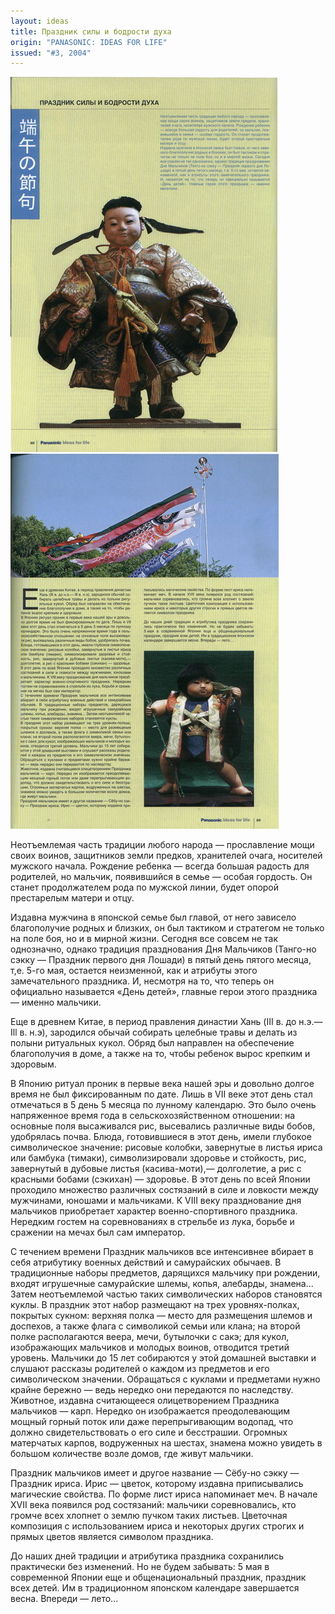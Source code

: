 ```yaml
---
layout: ideas
title: Праздник силы и бодрости духа
origin: "PANASONIC: IDEAS FOR LIFE"
issued: "#3, 2004"
---
```

![](/assets/img/papers/haiku/24.jpg)
![](/assets/img/papers/haiku/25.jpg)

Неотъемлемая часть традиции любого народа — прославление мощи своих воинов, защитников земли предков, хранителей очага, носителей мужского начала. Рождение ребенка — всегда большая радость для родителей, но мальчик, появившийся в семье — особая гордость. Он станет продолжателем рода по мужской линии, будет опорой престарелым матери и отцу. 

Издавна мужчина в японской семье был главой, от него зависело благополучие родных и близких, он был тактиком и стратегом не только на поле боя, но и в мирной жизни. Сегодня все совсем не так однозначно, однако традиция празднования Дня Мальчиков (Танго-но сэкку — Праздник первого дня Лошади) в пятый день пятого месяца, т,е. 5-го мая, остается неизменной, как и атрибуты этого замечательного праздника. И, несмотря на то, что теперь он официально называется «День детей», главные герои этого праздника — именно мальчики. 

Еще в древнем Китае, в период правления династии Хань (III в. до н.э.— Ill в. н.э), зародился обычай собирать целебные травы и делать из полыни ритуальных кукол. Обряд был направлен на обеспечение благополучия в доме, а также на то, чтобы ребенок вырос крепким и здоровым. 

В Японию ритуал проник в первые века нашей эры и довольно долгое время не был фиксированным по дате. Лишь в VII веке этот день стал отмечаться в 5 день 5 месяца по лунному календарю. Это было очень напряженное время года в сельскохозяйственном отношении: на основные поля высаживался рис, высевались различные виды бобов, удобрялась почва. Блюда, готовившиеся в этот день, имели глубокое символическое значение: рисовые колобки, завернутые в листья ириса или бамбука (тимаки), символизировали здоровье и стойкость, рис, завернутый в дубовые листья (касива-моти),— долголетие, а рис с красными бобами (сэкихан) — здоровье. В этот день по всей Японии проходило множество различных состязаний в силе и ловкости между мужчинами, юношами и мальчиками. К VIII веку празднование дня мальчиков приобретает характер военно-спортивного праздника. Нередким гостем на соревнованиях в стрельбе из лука, борьбе и сражении на мечах был сам император. 

С течением времени Праздник мальчиков все интенсивнее вбирает в себя атрибутику военных действий и самурайских обычаев. В традиционные наборы предметов, дарящихся мальчику при рождении, входят игрушечные самурайские шлемы, копья, алебарды, знамена... Затем неотъемлемой частью таких символических наборов становятся куклы. В праздник этот набор размещают на трех уровнях-полках, покрытых сукном: верхняя полка — место для размещения шлемов и доспехов, а также флага с символикой семьи или клана; на второй полке располагаются веера, мечи, бутылочки с сакэ; для кукол, изображающих мальчиков и молодых воинов, отводится третий уровень. Мальчики до 15 лет собираются у этой домашней выставки и слушают рассказы родителей о каждом из предметов и его символическом значении. Обращаться с куклами и предметами нужно крайне бережно — ведь нередко они передаются по наследству. Животное, издавна считающееся олицетворением Праздника мальчиков — карп. Нередко он изображается преодолевающим мощный горный поток или даже перепрыгивающим водопад, что должно свидетельствовать о его силе и бесстрашии. Огромных матерчатых карпов, водруженных на шестах, знамена можно увидеть в большом количестве возле домов, где живут мальчики. 

Праздник мальчиков имеет и другое название — Сёбу-но сэкку — Праздник ириса. Ирис — цветок, которому издавна приписывались магические свойства. По форме лист ириса напоминает меч. В начале XVII века появился род состязаний: мальчики соревновались, кто громче всех хлопнет о землю пучком таких листьев. Цветочная композиция с использованием ириса и некоторых других строгих и прямых цветов является символом праздника. 

До наших дней традиции и атрибутика праздника сохранились практически без изменений. Но не будем забывать: 5 мая в современной Японии еще и общенациональный праздник, праздник всех детей. Им в традиционном японском календаре завершается весна. Впереди — лето... 
